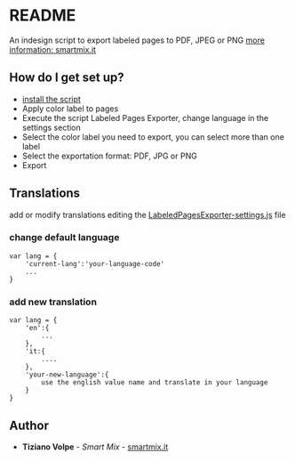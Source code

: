 # README #

An indesign script to export labeled pages to PDF, JPEG or PNG
[more information: smartmix.it](https://smartmix.it/grafica-design/labeled-pages-exporter-indesign)

## How do I get set up? ##

* [install the script](https://indesignsecrets.com/how-to-install-scripts-in-indesign.php)
* Apply color label to pages
* Execute the script Labeled Pages Exporter, change language in the settings section
* Select the color label you need to export, you can select more than one label
* Select the exportation format: PDF, JPG or PNG
* Export

## Translations ##
add or modify translations editing the [LabeledPagesExporter-settings.js](LabeledPagesExporter-settings.js) file

### change default language ###
```
var lang = {
    'current-lang':'your-language-code'
    ...
}
```


### add new translation ###

```
var lang = {
    'en':{
        ...
    },
    'it:{
        ....
    },
    'your-new-language':{
        use the english value name and translate in your language
    }
}
```

## Author ##

* **Tiziano Volpe** - *Smart Mix* - [smartmix.it](https://smartmix.it)

